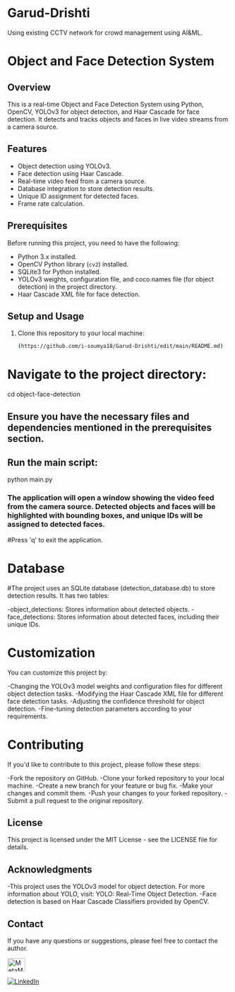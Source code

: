 # Garud-Drishti
Using existing CCTV network for crowd management using AI&amp;ML.
# Object and Face Detection System

## Overview

This is a real-time Object and Face Detection System using Python, OpenCV, YOLOv3 for object detection, and Haar Cascade for face detection. It detects and tracks objects and faces in live video streams from a camera source.

## Features

- Object detection using YOLOv3.
- Face detection using Haar Cascade.
- Real-time video feed from a camera source.
- Database integration to store detection results.
- Unique ID assignment for detected faces.
- Frame rate calculation.

## Prerequisites

Before running this project, you need to have the following:

- Python 3.x installed.
- OpenCV Python library (`cv2`) installed.
- SQLite3 for Python installed.
- YOLOv3 weights, configuration file, and coco.names file (for object detection) in the project directory.
- Haar Cascade XML file for face detection.

## Setup and Usage

1. Clone this repository to your local machine:

   ```bash
   (https://github.com/i-soumya18/Garud-Drishti/edit/main/README.md)


# Navigate to the project directory:
cd object-face-detection

## Ensure you have the necessary files and dependencies mentioned in the prerequisites section.

## Run the main script:
python main.py

### The application will open a window showing the video feed from the camera source. Detected objects and faces will be highlighted with bounding boxes, and unique IDs will be assigned to detected faces.

#Press 'q' to exit the application.

# Database
#The project uses an SQLite database (detection_database.db) to store detection results. It has two tables:

-object_detections: Stores information about detected objects.
-face_detections: Stores information about detected faces, including their unique IDs.

# Customization
You can customize this project by:

-Changing the YOLOv3 model weights and configuration files for different object detection tasks.
-Modifying the Haar Cascade XML file for different face detection tasks.
-Adjusting the confidence threshold for object detection.
-Fine-tuning detection parameters according to your requirements.

# Contributing
If you'd like to contribute to this project, please follow these steps:

-Fork the repository on GitHub.
-Clone your forked repository to your local machine.
-Create a new branch for your feature or bug fix.
-Make your changes and commit them.
-Push your changes to your forked repository.
-Submit a pull request to the original repository.

## License
This project is licensed under the MIT License - see the LICENSE file for details.

## Acknowledgments
-This project uses the YOLOv3 model for object detection. For more information about YOLO, visit: YOLO: Real-Time Object Detection.
-Face detection is based on Haar Cascade Classifiers provided by OpenCV.

## Contact
If you have any questions or suggestions, please feel free to contact the author.

<a href="https://www.youtube.com/@MetaMinds-cgu" target="_blank">
  <img align="center" src="https://raw.githubusercontent.com/rahuldkjain/github-profile-readme-generator/master/src/images/icons/Social/youtube.svg" alt="MetaMinds-cgu" height="30" width="40" />

[![LinkedIn](https://img.shields.io/badge/LinkedIn-Soumyaranjan%20Sahoo-blue?style=for-the-badge&logo=linkedin)](www.linkedin.com/in/soumya-ranjan-sahoo-b06807248/)            

